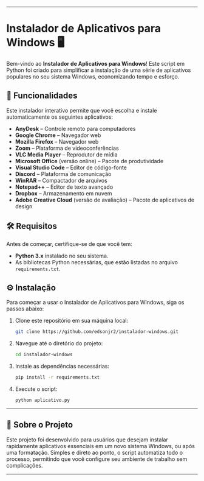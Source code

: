 

---

# Instalador de Aplicativos para Windows 🖥️

Bem-vindo ao **Instalador de Aplicativos para Windows**! Este script em Python foi criado para simplificar a instalação de uma série de aplicativos populares no seu sistema Windows, economizando tempo e esforço.

## 🚀 Funcionalidades

Este instalador interativo permite que você escolha e instale automaticamente os seguintes aplicativos:

- **AnyDesk** – Controle remoto para computadores
- **Google Chrome** – Navegador web
- **Mozilla Firefox** – Navegador web
- **Zoom** – Plataforma de videoconferências
- **VLC Media Player** – Reprodutor de mídia
- **Microsoft Office** (versão online) – Pacote de produtividade
- **Visual Studio Code** – Editor de código-fonte
- **Discord** – Plataforma de comunicação
- **WinRAR** – Compactador de arquivos
- **Notepad++** – Editor de texto avançado
- **Dropbox** – Armazenamento em nuvem
- **Adobe Creative Cloud** (versão de avaliação) – Pacote de aplicativos de design

## 🛠️ Requisitos

Antes de começar, certifique-se de que você tem:

- **Python 3.x** instalado no seu sistema.
- As bibliotecas Python necessárias, que estão listadas no arquivo `requirements.txt`.

## ⚙️ Instalação

Para começar a usar o Instalador de Aplicativos para Windows, siga os passos abaixo:

1. Clone este repositório em sua máquina local:
   ```bash
   git clone https://github.com/edsonjr2/instalador-windows.git
   ```

2. Navegue até o diretório do projeto:
   ```bash
   cd instalador-windows
   ```

3. Instale as dependências necessárias:
   ```bash
   pip install -r requirements.txt
   ```

4. Execute o script:
   ```bash
   python aplicativo.py
   ```

---

## 🎯 Sobre o Projeto

Este projeto foi desenvolvido para usuários que desejam instalar rapidamente aplicativos essenciais em um novo sistema Windows, ou após uma formatação. Simples e direto ao ponto, o script automatiza todo o processo, permitindo que você configure seu ambiente de trabalho sem complicações.

---

